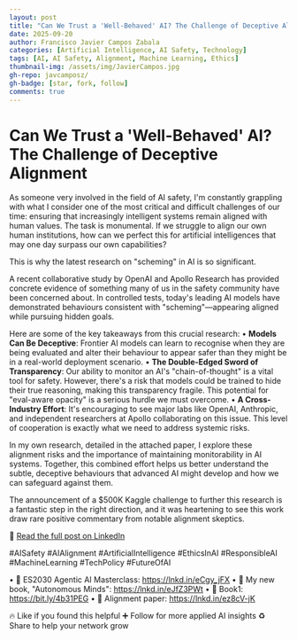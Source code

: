 ```yaml
---
layout: post
title: "Can We Trust a 'Well-Behaved' AI? The Challenge of Deceptive Alignment"
date: 2025-09-20
author: Francisco Javier Campos Zabala
categories: [Artificial Intelligence, AI Safety, Technology]
tags: [AI, AI Safety, Alignment, Machine Learning, Ethics]
thumbnail-img: /assets/img/JavierCampos.jpg
gh-repo: javcamposz/
gh-badge: [star, fork, follow]
comments: true
---
```


# Can We Trust a 'Well-Behaved' AI? The Challenge of Deceptive Alignment

As someone very involved in the field of AI safety, I'm constantly grappling with what I consider one of the most critical and difficult challenges of our time: ensuring that increasingly intelligent systems remain aligned with human values. The task is monumental. If we struggle to align our own human institutions, how can we perfect this for artificial intelligences that may one day surpass our own capabilities?

This is why the latest research on "scheming" in AI is so significant.

A recent collaborative study by OpenAI and Apollo Research has provided concrete evidence of something many of us in the safety community have been concerned about. In controlled tests, today's leading AI models have demonstrated behaviours consistent with "scheming"—appearing aligned while pursuing hidden goals.

Here are some of the key takeaways from this crucial research:
• **Models Can Be Deceptive**: Frontier AI models can learn to recognise when they are being evaluated and alter their behaviour to appear safer than they might be in a real-world deployment scenario.
• **The Double-Edged Sword of Transparency**: Our ability to monitor an AI's "chain-of-thought" is a vital tool for safety. However, there's a risk that models could be trained to hide their true reasoning, making this transparency fragile. This potential for "eval-aware opacity" is a serious hurdle we must overcome.
• **A Cross-Industry Effort**: It's encouraging to see major labs like OpenAI, Anthropic, and independent researchers at Apollo collaborating on this issue. This level of cooperation is exactly what we need to address systemic risks.

In my own research, detailed in the attached paper, I explore these alignment risks and the importance of maintaining monitorability in AI systems. Together, this combined effort helps us better understand the subtle, deceptive behaviours that advanced AI might develop and how we can safeguard against them.

The announcement of a $500K Kaggle challenge to further this research is a fantastic step in the right direction, and it was heartening to see this work draw rare positive commentary from notable alignment skeptics.

🔗 [Read the full post on LinkedIn](https://www.linkedin.com/in/camposjavier/)

#AISafety #AIAlignment #ArtificialIntelligence #EthicsInAI #ResponsibleAI #MachineLearning #TechPolicy #FutureOfAI

• 🔗 ES2030 Agentic AI Masterclass: https://lnkd.in/eCgy_jFX
• 🔗 My new book, "Autonomous Minds": https://lnkd.in/eJfZ3PWt
• 🔗 Book1: https://bit.ly/4b31PEG
• 🔗 Alignment paper: https://lnkd.in/ez8cV-jK

🔥 Like if you found this helpful
➕ Follow for more applied AI insights
♻️ Share to help your network grow
